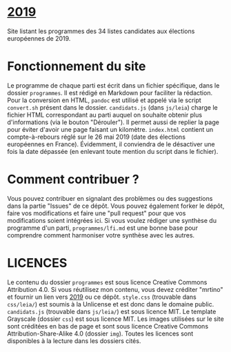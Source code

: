 # [2019](https://2019.mrtino.eu)
Site listant les programmes des 34 listes candidates aux élections européennes de 2019.

# Fonctionnement du site
Le programme de chaque parti est écrit dans un fichier spécifique, dans le dossier `programmes`. Il est rédigé en Markdown pour faciliter la rédaction. Pour la conversion en HTML, `pandoc` est utilisé et appelé via le script `convert.sh` présent dans le dossier.
`candidats.js` (dans `js/leia`) charge le fichier HTML correspondant au parti auquel on souhaite obtenir plus d'informations (via le bouton "Dérouler"). Il permet aussi de replier la page pour éviter d'avoir une page faisant un kilomètre.
`index.html` contient un compte-à-rebours réglé sur le 26 mai 2019 (date des élections européennes en France). Évidemment, il conviendra de le désactiver une fois la date dépassée (en enlevant toute mention du script dans le fichier).

# Comment contribuer ?
Vous pouvez contribuer en signalant des problèmes ou des suggestions dans la partie "Issues" de ce dépôt. Vous pouvez également forker le dépôt, faire vos modifications et faire une "pull request" pour que vos modifications soient intégrées ici.
Si vous voulez rédiger une synthèse du programme d'un parti, `programmes/lfi.md` est une bonne base pour comprendre comment harmoniser votre synthèse avec les autres.

# LICENCES
Le contenu du dossier `programmes` est sous licence Creative Commons Attribution 4.0. Si vous réutilisez mon contenu, vous devez créditer "mrtino" et fournir un lien vers [2019](https://2019.mrtino.eu) ou ce dépôt.
`style.css` (trouvable dans `css/leia/`) est soumis à la Unlicense et est donc dans le domaine public.
`candidats.js` (trouvable dans `js/leia/`) est sous licence MIT.
Le template Grayscale (dossier `css`) est sous licence MIT. Les images utilisées sur le site sont créditées en bas de page et sont sous licence Creative Commons Attribution-Share-Alike 4.0 (dossier `img`).
Toutes les licences sont disponibles à la lecture dans les dossiers cités.
